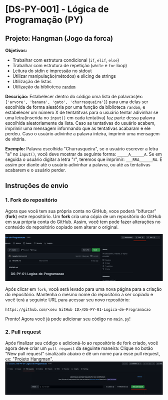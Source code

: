 # [DS-PY-001] - Lógica de Programação (PY)
## Projeto: Hangman (Jogo da forca)

**Objetivos:**
* Trabalhar com estrutura condicional (`if`, `elif`, `else`)
* Trabalhar com estrutura de repetição (`while` e `for` loop)
* Leitura do stdin e impressão no stdout
* Utilizar manipulação(métodos) e slicing de strings
* Utilização de listas
* Utilização da biblioteca [`random`](https://docs.python.org/3/library/random.html)

**Descrição:**
Estabelecer dentro do código uma lista de palavras(ex: ```['arvore', 'banana', 'gato', 'churrasqueira']```) para uma delas ser escolhida de forma aleatória por uma função da biblioteca `random`, e estabelecer um número X de tentatitvas para o usuário tentar adivinhar se uma letra(inserida no `input()` em cada tentativa) faz parte dessa palavra escolhida aleatoriamente da lista.
Caso as tentativas do usuário acabem, imprimir uma mensagem informando que as tentativas acabaram e ele perdeu.
Caso o usuário adivinhe a palavra inteira, imprimir uma mensagem de vitória.

**Exemplo:**
Palavra escolhida "Churrasqueira", se o usuário escrever a letra "a" no `input()`, você deve mostrar da seguinte forma: ```_____A______A```. Se em seguida o usuário digitar a letra "r", teremos que imprimir:	```___RRA______RA```. E assim por diante até o usuário adivinhar a palavra, ou até as tentativas acabarem e o usuário perder.

## Instruções de envio
### 1. Fork do repositório
Agora que você tem sua própria conta no GitHub, voce poderá "bifurcar"(**fork**) este repositório. Um **fork** cria uma cópia de um repositório do GitHub em sua própria conta do GitHub. Assim, você tem pode fazer alterações no conteúdo do repositório copiado sem alterar o original.

![](images/fork-screen.png)

Após clicar em `fork`, você será levado para uma nova página para a criação do repositório. Mantenha o mesmo nome do repositório a ser copiado e você terá a seguinte URL para acessar seu novo repositório:

```
https://github.com/<seu GitHub ID>/DS-PY-01-Logica-de-Programacao
```
Pronto! Agora você já pode adicionar seu código no `main.py`!

### 2. Pull request
Após finalizar seu código e adicioná-lo ao repositório de fork criado, você agora deve criar um `pull request` da seguinte maneira:
Clique no botão "New pull request" sinalizado abaixo e dê um nome para esse pull request, ex: "Projeto Hangman".
![](images/pull-request.png)
